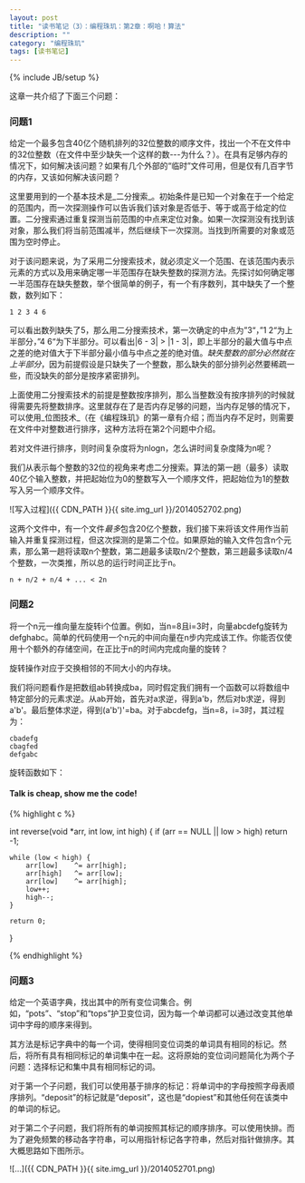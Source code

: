 ```yaml
---
layout: post
title: "读书笔记（3）：编程珠玑：第2章：啊哈！算法"
description: ""
category: "编程珠玑"
tags: [读书笔记]
---
```

{% include JB/setup %}

这章一共介绍了下面三个问题：

### 问题1
给定一个最多包含40亿个随机排列的32位整数的顺序文件，找出一个不在文件中的32位整数（在文件中至少缺失一个这样的数---为什么？）。在具有足够内存的情况下，如何解决该问题？如果有几个外部的“临时”文件可用，但是仅有几百字节的内存，又该如何解决该问题？


这里要用到的一个基本技术是_二分搜索_。初始条件是已知一个对象在于一个给定的范围内，而一次探测操作可以告诉我们该对象是否低于、等于或高于给定的位置。二分搜索通过重复探测当前范围的中点来定位对象。如果一次探测没有找到该对象，那么我们将当前范围减半，然后继续下一次探测。当找到所需要的对象或范围为空时停止。

对于该问题来说，为了采用二分搜索技术，就必须定义一个范围、在该范围内表示元素的方式以及用来确定哪一半范围存在缺失整数的探测方法。先探讨如何确定哪一半范围存在缺失整数，举个很简单的例子，有一个有序数列，其中缺失了一个整数，数列如下：

	1 2 3 4 6

可以看出数列缺失了5，那么用二分搜索技术，第一次确定的中点为”3“，”1 2“为上半部分，”4 6“为下半部分。可以看出|6 - 3| > |1 - 3|，即上半部分的最大值与中点之差的绝对值大于下半部分最小值与中点之差的绝对值。_缺失整数的部分必然就在上半部分_，因为前提假设是只缺失了一个整数，那么缺失的部分排列必然要稀疏一些，而没缺失的部分是按序紧密排列。

上面使用二分搜索技术的前提是整数按序排列，那么当整数没有按序排列的时候就得需要先将整数排序。这里就存在了是否内存足够的问题，当内存足够的情况下，可以使用_位图技术_（在《编程珠玑》的第一章有介绍；而当内存不足时，则需要在文件中对整数进行排序，这种方法将在第2个问题中介绍。

若对文件进行排序，则时间复杂度将为nlogn，怎么讲时间复杂度降为n呢？

我们从表示每个整数的32位的视角来考虑二分搜索。算法的第一趟（最多）读取40亿个输入整数，并把起始位为0的整数写入一个顺序文件，把起始位为1的整数写入另一个顺序文件。

![写入过程]({{ CDN_PATH }}{{ site.img_url }}/2014052702.png)

这两个文件中，有一个文件*最多*包含20亿个整数，我们接下来将该文件用作当前输入并重复探测过程，但这次探测的是第二个位。如果原始的输入文件包含n个元素，那么第一趟将读取n个整数，第二趟最多读取n/2个整数，第三趟最多读取n/4个整数，一次类推，所以总的运行时间正比于n。

	n + n/2 + n/4 + ... < 2n

<!--excerpt-->

### 问题2
将一个n元一维向量左旋转i个位置。例如，当n=8且i=3时，向量abcdefg旋转为defghabc。简单的代码使用一个n元的中间向量在n步内完成该工作。你能否仅使用十个额外的存储空间，在正比于n的时间内完成向量的旋转？

旋转操作对应于交换相邻的不同大小的内存块。

我们将问题看作是把数组ab转换成ba，同时假定我们拥有一个函数可以将数组中特定部分的元素求逆。从ab开始，首先对a求逆，得到a'b，然后对b求逆，得到a'b'。最后整体求逆，得到(a'b')'=ba。对于abcdefg，当n=8，i=3时，其过程为：

	cbadefg
	cbagfed
	defgabc

旋转函数如下：

#### Talk is cheap, show me the code!

{% highlight c %}

int
reverse(void *arr, int low, int high)
{
	if (arr == NULL || low > high)
		return -1;

	while (low < high) {
		arr[low] 	^= arr[high];
		arr[high]	^= arr[low];
		arr[low]	^= arr[high];
		low++;
		high--;
	}

	return 0;
}

{% endhighlight %}

### 问题3

给定一个英语字典，找出其中的所有变位词集合。例如，“pots”、“stop”和“tops”护卫变位词，因为每一个单词都可以通过改变其他单词中字母的顺序来得到。

其方法是标记字典中的每一个词，使得相同变位词类的单词具有相同的标记。然后，将所有具有相同标记的单词集中在一起。这将原始的变位词问题简化为两个子问题：选择标记和集中具有相同标记的词。

对于第一个子问题，我们可以使用基于排序的标记：将单词中的字母按照字母表顺序排列。“deposit”的标记就是“deposit”，这也是“dopiest”和其他任何在该类中的单词的标记。

对于第二个子问题，我们将所有的单词按照其标记的顺序排序。可以使用快排。而为了避免频繁的移动各字符串，可以用指针标记各字符串，然后对指针做排序。其大概思路如下图所示。

![...]({{ CDN_PATH }}{{ site.img_url }}/2014052701.png)
